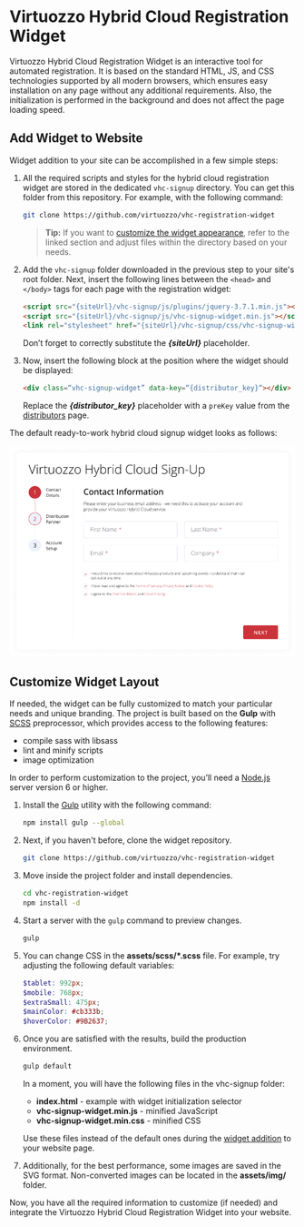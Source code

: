 # Virtuozzo Hybrid Cloud Registration Widget

Virtuozzo Hybrid Cloud Registration Widget is an interactive tool for automated registration. It is based on the standard HTML, JS, and CSS technologies supported by all modern browsers, which ensures easy installation on any page without any additional requirements. Also, the initialization is performed in the background and does not affect the page loading speed.


## Add Widget to Website

Widget addition to your site can be accomplished in a few simple steps:

1. All the required scripts and styles for the hybrid cloud registration widget are stored in the dedicated `vhc-signup` directory. You can get this folder from this repository. For example, with the following command:

    ```bash
    git clone https://github.com/virtuozzo/vhc-registration-widget
    ```

    > **Tip:** If you want to [customize the widget appearance](#customize-widget-layout), refer to the linked section and adjust files within the directory based on your needs.

2. Add the `vhc-signup` folder downloaded in the previous step to your site's root folder. Next, insert the following lines between the `<head>` and `</body>` tags for each page with the registration widget:

    ```html
    <script src="{siteUrl}/vhc-signup/js/plugins/jquery-3.7.1.min.js"></script>
    <script src="{siteUrl}/vhc-signup/js/vhc-signup-widget.min.js"></script>
    <link rel="stylesheet" href="{siteUrl}/vhc-signup/css/vhc-signup-widget.min.css">
    ```
   Don’t forget to correctly substitute the ***{siteUrl}*** placeholder.

3. Now, insert the following block at the position where the widget should be displayed:

    ```html
    <div class=“vhc-signup-widget” data-key=“{distributor_key}“></div>
    ```

    Replace the ***{distributor_key}*** placeholder with a `preKey` value from the [distributors](https://www.virtuozzo.com/wp-content/themes/virtuozzo/widgets/vhc-signup/distributors.js) page.

The default ready-to-work hybrid cloud signup widget looks as follows:

![Virtuozzo Hybrid Cloud Registration Widget](screenshot.png)


## Customize Widget Layout

If needed, the widget can be fully customized to match your particular needs and unique branding. The project is built based on the **Gulp** with [SCSS](https://sass-lang.com/) preprocessor, which provides access to the following features:

- compile sass with libsass
- lint and minify scripts
- image optimization

In order to perform customization to the project, you’ll need a [Node.js](https://nodejs.org/) server version 6 or higher.

1. Install the [Gulp](https://gulpjs.com/) utility with the following command:

    ```bash
    npm install gulp --global
    ```

2. Next, if you haven't before, clone the widget repository.

    ```bash
    git clone https://github.com/virtuozzo/vhc-registration-widget
    ```

3. Move inside the project folder and install dependencies.

    ```bash
    cd vhc-registration-widget
    npm install -d   
    ```

4. Start a server with the `gulp` command to preview changes.

    ```bash
    gulp
    ```

5. You can change CSS in the __assets/scss/*.scss__ file. For example, try adjusting the following default variables:

    ```scss
   $tablet: 992px;
   $mobile: 768px;
   $extraSmall: 475px;
   $mainColor: #cb333b;
   $hoverColor: #9B2637;
    ```

6. Once you are satisfied with the results, build the production environment.

    ```bash
    gulp default
    ```

   In a moment, you will have the following files in the vhc-signup folder:

    - __index.html__ - example with widget initialization selector
    - __vhc-signup-widget.min.js__ - minified JavaScript
    - __vhc-signup-widget.min.css__ - minified CSS

   Use these files instead of the default ones during the [widget addition](#add-widget-to-website) to your website page.

7. Additionally, for the best performance, some images are saved in the SVG format. Non-converted images can be located in the __assets/img/__ folder.

Now, you have all the required information to customize (if needed) and integrate the Virtuozzo Hybrid Cloud Registration Widget into your website.
